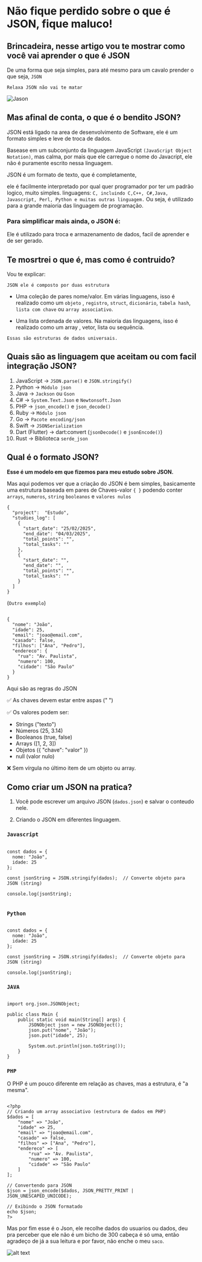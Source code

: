 # Não fique perdido sobre o que é JSON, fique maluco!

## Brincadeira, nesse artigo vou te mostrar como você vai aprender o que é JSON

De uma forma que seja simples, para até mesmo para um cavalo prender o que seja, ``JSON``

``Relaxa JSON não vai te matar``

![Jason](/Images/Jason.png)

## Mas afinal de conta, o que é o bendito JSON?

JSON está ligado na area de desenvolvimento de Software,
ele é um formato simples e leve de troca de dados.

Basease em um subconjunto da linguagem JavaScript ``(JavaScript Object Notation)``, mas calma, por mais que ele carregue o nome do Javacript, ele não é puramente escrito nessa linguagem.

JSON é um formato de texto, que é completamente, 

ele é facilmente interpretado por qual quer programador por ter um padrão logico, muito simples. linguagens: 
``C, incluindo C,C++, C#,Java, Javascript, Perl, Python e muitas outras linguagem.`` 
Ou seja, é utilizado para a grande maioria das linguagem de programação.

### Para simplificar mais ainda, o JSON é:
Ele é utilizado para troca e armazenamento de dados, facil de aprender e de ser gerado.

## Te mosrtrei o que é, mas como é contruido?
Vou te explicar:

``JSON ele é composto por duas estrutura`` 

* Uma coleção de pares nome/valor. Em várias linguagens, isso é realizado como um ``objeto`` , ``registro``, ``struct``, ``dicionário``, ``tabela hash``, ``lista com chave`` ou ``array associativo``.

* Uma lista ordenada de valores. Na maioria das linguagens, isso é realizado como um array , vetor, lista ou sequência.

``Essas são estruturas de dados universais.``

## Quais são as linguagem que aceitam ou com facil integração JSON?

1. JavaScript → ``JSON.parse()`` e ``JSON.stringify()``
2. Python → ``Módulo json``
3. Java → ``Jackson`` ou ``Gson``
4. C# → ``System.Text.Json`` e ``Newtonsoft.Json``
5. PHP → ``json_encode()`` e ``json_decode()``
6. Ruby → ``Módulo json``
7. Go → ``Pacote encoding/json``
8. Swift → ``JSONSerialization``
9. Dart (Flutter) → dart:convert (``jsonDecode()`` e ``jsonEncode()``)
10. Rust → Biblioteca ``serde_json``

## Qual é o formato JSON?
**Esse é um modelo em que fizemos para meu estudo sobre JSON.**

Mas aqui podemos ver que a criação do JSON é bem simples, basicamente uma estrutura baseada em pares de Chaves-valor
``{ }`` podendo conter ``arrays``, ``numeros``, ``string`` ``booleanos`` e ``valores nulos`` 

```
{
  "project":  "Estudo",
  "studies_log": [
    {
      "start_date": "25/02/2025",
      "end_date": "04/03/2025",
      "total_points": "",
      "total_tasks": ""
    },
    {
      "start_date": "",
      "end_date": "",
      "total_points": "",
      "total_tasks": ""
    }
  ]
}
```

(``Outro exemplo``)

```

{
  "nome": "João",
  "idade": 25,
  "email": "joao@email.com",
  "casado": false,
  "filhos": ["Ana", "Pedro"],
  "endereco": {
    "rua": "Av. Paulista",
    "numero": 100,
    "cidade": "São Paulo"
  }
}

```

Aqui são as regras do JSON

✅ As chaves devem estar entre aspas (" ")

✅ Os valores podem ser:

* Strings ("texto")
* Números (25, 3.14)
* Booleanos (true, false)
* Arrays ([1, 2, 3])
* Objetos ({ "chave": "valor" })
* null (valor nulo)

❌ Sem vírgula no último item de um objeto ou array.

## Como criar um JSON na pratica?

1. Você pode escrever   um arquivo JSON (``dados.json``) e salvar o conteudo nele.

2. Criando o JSON em diferentes linguagem.

### ``Javascript``

```

const dados = {
  nome: "João",
  idade: 25
};

const jsonString = JSON.stringify(dados);  // Converte objeto para JSON (string)

console.log(jsonString);


```
### ``Python``

```

const dados = {
  nome: "João",
  idade: 25
};

const jsonString = JSON.stringify(dados);  // Converte objeto para JSON (string)

console.log(jsonString);

```

### ``JAVA``

```

import org.json.JSONObject;

public class Main {
    public static void main(String[] args) {
        JSONObject json = new JSONObject();
        json.put("nome", "João");
        json.put("idade", 25);
        
        System.out.println(json.toString());
    }
}

```

### ``PHP``
O PHP é um pouco diferente em relação as chaves, mas a estrutura, é "a mesma".

```

<?php
// Criando um array associativo (estrutura de dados em PHP)
$dados = [
    "nome" => "João",
    "idade" => 25,
    "email" => "joao@email.com",
    "casado" => false,
    "filhos" => ["Ana", "Pedro"],
    "endereco" => [
        "rua" => "Av. Paulista",
        "numero" => 100,
        "cidade" => "São Paulo"
    ]
];

// Convertendo para JSON
$json = json_encode($dados, JSON_PRETTY_PRINT | JSON_UNESCAPED_UNICODE);

// Exibindo o JSON formatado
echo $json;
?>

```


Mas por fim esse é o Json, ele recolhe dados do usuarios ou dados, deu pra perceber que ele não é um bicho de 300 cabeça é só uma, então agradeço de já a sua leitura e por favor, não enche o meu ``saco``.

![alt text](/Images/image.png)

